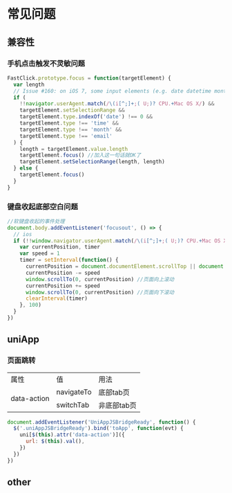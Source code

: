 # 常见问题

## 兼容性

### 手机点击触发不灵敏问题

```js
FastClick.prototype.focus = function(targetElement) {
  var length
  // Issue #160: on iOS 7, some input elements (e.g. date datetime month) throw a vague TypeError on setSelectionRange. These elements don't have an integer value for the selectionStart and selectionEnd properties, but unfortunately that can't be used for detection because accessing the properties also throws a TypeError. Just check the type instead. Filed as Apple bug #15122724.
  if (
    !!navigator.userAgent.match(/\(i[^;]+;( U;)? CPU.+Mac OS X/) &&
    targetElement.setSelectionRange &&
    targetElement.type.indexOf('date') !== 0 &&
    targetElement.type !== 'time' &&
    targetElement.type !== 'month' &&
    targetElement.type !== 'email'
  ) {
    length = targetElement.value.length
    targetElement.focus() //加入这一句话就OK了
    targetElement.setSelectionRange(length, length)
  } else {
    targetElement.focus()
  }
}
```

### 键盘收起底部空白问题

```js
//软键盘收起的事件处理
document.body.addEventListener('focusout', () => {
  // ios
  if (!!window.navigator.userAgent.match(/\(i[^;]+;( U;)? CPU.+Mac OS X/)) {
    var currentPosition, timer
    var speed = 1
    timer = setInterval(function() {
      currentPosition = document.documentElement.scrollTop || document.body.scrollTop
      currentPosition -= speed
      window.scrollTo(0, currentPosition) //页面向上滚动
      currentPosition += speed
      window.scrollTo(0, currentPosition) //页面向下滚动
      clearInterval(timer)
    }, 100)
  }
})
```

## uniApp

### 页面跳转

<table>
  <tr>
    <td>属性</td>
    <td>值</td>
    <td>用法</td>
  </tr>
  <tr>
    <td rowspan="2">data-action</td>
    <td>navigateTo</td>
    <td>底部tab页</td>
  </tr>
  <tr>
    <td>switchTab</td>
    <td>非底部tab页</td>
  </tr>
</table>

```js
document.addEventListener('UniAppJSBridgeReady', function() {
  $('.uniAppJSBridgeReady').bind('toApp', function(evt) {
    uni[$(this).attr('data-action')]({
      url: $(this).val(),
    })
  })
})
```

## other
